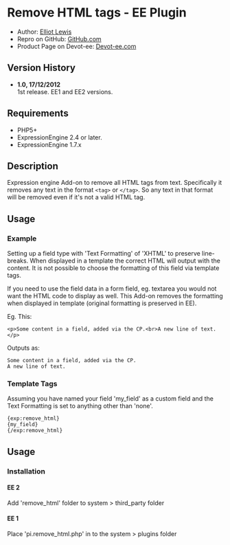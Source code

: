 Remove HTML tags - EE Plugin
=======================================

 * Author:					[Elliot Lewis](http://notwothesame.com)
 * Repro on GitHub:			[GitHub.com](https://github.com/elliotlewis/remove_html)
 * Product Page on Devot-ee:	[Devot-ee.com](http://devot-ee.com/add-ons/remove_html)


Version History
---------------
 * __1.0, 17/12/2012__  
    1st release. EE1 and EE2 versions.


Requirements
------------

 * PHP5+
 * ExpressionEngine 2.4 or later.
 * ExpressionEngine 1.7.x


Description
-----------
Expression engine Add-on to remove all HTML tags from text. Specifically it removes any text in the format `<tag>` or `</tag>`. So any text in that format will be removed even if it's not a valid HTML tag.


Usage
-----

### Example ###
Setting up a field type with 'Text Formatting' of 'XHTML' to preserve line-breaks. When displayed in a template the correct HTML will output with the content. It is not possible to choose the formatting of this field via template tags.

If you need to use the field data in a form field, eg. textarea you would not want the HTML code to display as well. This Add-on removes the formatting when displayed in template (original formatting is preserved in EE).

Eg. This:

 	<p>Some content in a field, added via the CP.<br>A new line of text.</p>

Outputs as:

	Some content in a field, added via the CP.
	A new line of text.

### Template Tags ###
Assuming you have named your field 'my_field' as a custom field and the Text Formatting is set to anything other than 'none'.

	{exp:remove_html}
	{my_field}
	{/exp:remove_html}


Usage
-----

### Installation ###

#### EE 2 ####

Add 'remove_html' folder to system > third_party folder

#### EE 1 ####

Place 'pi.remove_html.php' in to the system > plugins folder
